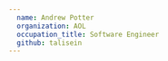 ```yaml
---
  name: Andrew Potter
  organization: AOL
  occupation_title: Software Engineer
  github: talisein
---
```

